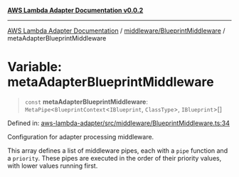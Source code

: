 [**AWS Lambda Adapter Documentation v0.0.2**](../../../README.md)

***

[AWS Lambda Adapter Documentation](../../../modules.md) / [middleware/BlueprintMiddleware](../README.md) / metaAdapterBlueprintMiddleware

# Variable: metaAdapterBlueprintMiddleware

> `const` **metaAdapterBlueprintMiddleware**: `MetaPipe`\<`BlueprintContext`\<`IBlueprint`, `ClassType`\>, `IBlueprint`\>[]

Defined in: [aws-lambda-adapter/src/middleware/BlueprintMiddleware.ts:34](https://github.com/stonemjs/aws-lambda-adapter/blob/40d2096417dfa656208c25f0f4a9d23bf5291928/src/middleware/BlueprintMiddleware.ts#L34)

Configuration for adapter processing middleware.

This array defines a list of middleware pipes, each with a `pipe` function and a `priority`.
These pipes are executed in the order of their priority values, with lower values running first.
